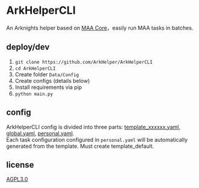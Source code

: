 # ArkHelperCLI
An Arknights helper based on [MAA Core](https://github.com/MaaAssistantArknights/MaaAssistantArknights)，easily run MAA tasks in batches.

## deploy/dev
1. ``` git clone https://github.com/ArkHelper/ArkHelperCLI ```  
1. ``` cd ArkHelperCLI ``` 
1. Create folder ``` Data/Config ``` 
1. Create configs (details below)
1. Install requirements via pip
1. ``` python main.py ```

## config
ArkHelperCLI config is divided into three parts: [template_xxxxxx.yaml](/Docs/examples/template_default.yaml), [global.yaml](/Docs/examples/global.yaml), [personal.yaml](/Docs/examples/personal.yaml).  
Each task configuration configured in `personal.yaml` will be automatically generated from the template. Must create template_default.

## license
[AGPL3.0](https://www.gnu.org/licenses/agpl.txt)